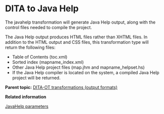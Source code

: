 # DITA to Java Help

The javahelp transformation will generate Java Help output, along with the control files needed to compile the project.

The Java Help output produces HTML files rather than XHTML files. In addition to the HTML output and CSS files, this transformation type will return the following files:

-   Table of Contents \(toc.xml\)
-   Sorted index \(mapname\_index.xml\)
-   Other Java Help project files \(map.jhm and mapname\_helpset.hs\)
-   If the Java Help compiler is located on the system, a compiled Java Help project will be returned.

**Parent topic:** [DITA-OT transformations \(output formats\)](../user-guide/AvailableTransforms.md)

**Related information**  


[JavaHelp parameters](../parameters/parameters-javahelp.md)


